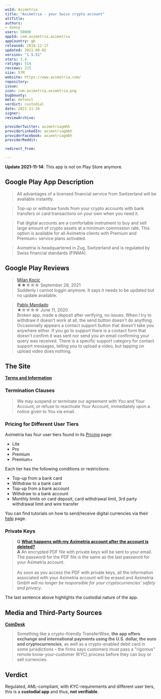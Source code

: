 ```yaml
---
wsId: Aximetria
title: "Aximetria - your Swiss crypto account"
altTitle: 
authors:
- danny
users: 50000
appId: com.aximetria.aximetria
appCountry: gb
released: 2018-12-17
updated: 2021-08-02
version: "1.5.51"
stars: 3.4
ratings: 514
reviews: 215
size: 57M
website: https://www.aximetria.com/
repository: 
issue: 
icon: com.aximetria.aximetria.png
bugbounty: 
meta: defunct
verdict: custodial
date: 2021-11-26
signer: 
reviewArchive:

providerTwitter: aximetriagmbh
providerLinkedIn: aximetriagmbh
providerFacebook: aximetriagmbh
providerReddit: 

redirect_from:

---
```


**Update 2021-11-14**: This app is not on Play Store anymore.

## Google Play App Description

> All advantages of a licensed financial service from Switzerland will be available instantly.

> Top-up or withdraw funds from your crypto accounts with bank transfers or card transactions on your own when you need it.

> Fiat digital accounts are a comfortable instrument to buy and sell large amount of crypto assets at a minimum commission rate. This option is available for all Aximetria clients with Premium and Premium+ service plans activated.

> Aximetria is headquartered in Zug, Switzerland and is regulated by Swiss financial standards (FINMA).

## Google Play Reviews

> [Milan Kocic](https://play.google.com/store/apps/details?id=com.aximetria.aximetria&reviewId=gp%3AAOqpTOFeolwmkG9_cfFzbTL_KycWR9hIk9dXi7Ti14v-Q_t4ao_Bs_dgZAd8qhrsDSLAV5D__93KOCuhbOjfTAc)<br>
  ★★☆☆☆ September 28, 2021 <br>
       Suddenly i cannot loggin anymore. It says it needs to be updated but no update available.
       
> [Pablo Mandado](https://play.google.com/store/apps/details?id=com.aximetria.aximetria&reviewId=gp%3AAOqpTOEQ03zQoW_qjZnO_KkQ-unj4G36HL4Sqwt5zVV_NnH72XHpJmKXWn363m1LcBmST6wGPh32bccxhlrnI9g)<br>
  ★☆☆☆☆ June 11, 2020 <br>
       Broken app, made a deposit after verifying, no issues. When I try to withdraw it doesn't work at all, the send button doesn't do anything. Occasionally appears a contact support button that doesn't take you anywhere either. If you go to support there is a contact form that doesn't confirm it was sent nor send you an email confirming your query was received. There is a specific support category for contact support messages, telling you to upload a video, but tapping on upload video does nothing.

## The Site

[**Terms and Information**](https://www.aximetria.com/terms_information)

### Termination Clauses

> We may suspend or terminate our agreement with You and Your Account, or refuse to reactivate Your Account, immediately upon a notice given to You via email.

### Pricing for Different User Tiers

Aximetria has four user tiers found in its [Pricing](https://www.aximetria.com/#pricing) page:

- Lite
- Pro
- Premium
- Premium+

Each tier has the following conditions or restrictions:

- Top-up from a bank card
- Withdraw to a bank card
- Top-up from a bank account
- Withdraw to a bank account
- Monthly limits on card deposit, card withdrawal limit, 3rd party withdrawal limit and wire transfer

You can find tutorials on how to send/receive digital currencies via their [help](https://www.aximetria.com/help) page.

### Private Keys

> **Q**	[**What happens with my Aximetria account after the account is deleted?**](https://www.aximetria.com/help)<br>
 **A**	An encrypted PDF file with private keys will be sent to your email. The password for the PDF file is the same as the last password for your Aximetria account.<br><br>
As soon as you access the PDF with private keys, all the information associated with your Aximetria account will be erased and Aximetria GmbH _will no longer be responsible for your cryptocurrencies' safety and privacy_.

The last sentence above highlights the custodial nature of the app.

## Media and Third-Party Sources

**[CoinDesk](https://www.coindesk.com/markets/2019/07/29/crypto-focused-finance-app-aximetria-wins-license-from-swiss-regulator/)**

> Something like a crypto-friendly TransferWise, **the app offers exchange and international payments using the U.S. dollar, the euro and cryptocurrencies**, as well as a crypto-enabled debit card in some jurisdictions – the firms says customers must pass a "rigorous" remote know-your-customer (KYC) process before they can buy or sell currencies.

## Verdict

Regulated, AML-compliant, with KYC-requirements and different user tiers, this is a **custodial app** and thus, **not verifiable**.  

